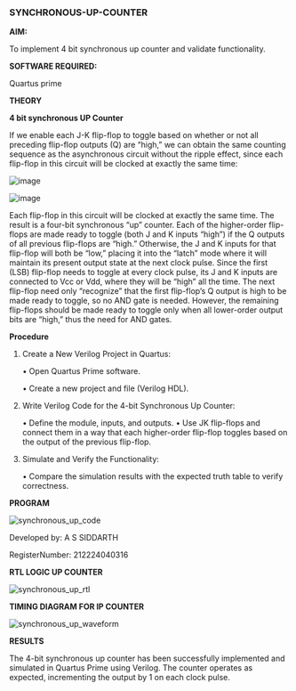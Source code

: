 ### SYNCHRONOUS-UP-COUNTER

**AIM:**

To implement 4 bit synchronous up counter and validate functionality.

**SOFTWARE REQUIRED:**

Quartus prime

**THEORY**

**4 bit synchronous UP Counter**

If we enable each J-K flip-flop to toggle based on whether or not all preceding flip-flop outputs (Q) are “high,” we can obtain the same counting sequence as the asynchronous circuit without the ripple effect, since each flip-flop in this circuit will be clocked at exactly the same time:

![image](https://github.com/naavaneetha/SYNCHRONOUS-UP-COUNTER/assets/154305477/d5db3fa0-e413-404c-b80e-b2f39d82e7e8)


![image](https://github.com/naavaneetha/SYNCHRONOUS-UP-COUNTER/assets/154305477/52cb61eb-d04b-442d-810c-31185a68410b)

Each flip-flop in this circuit will be clocked at exactly the same time.
The result is a four-bit synchronous “up” counter. Each of the higher-order flip-flops are made ready to toggle (both J and K inputs “high”) if the Q outputs of all previous flip-flops are “high.”
Otherwise, the J and K inputs for that flip-flop will both be “low,” placing it into the “latch” mode where it will maintain its present output state at the next clock pulse.
Since the first (LSB) flip-flop needs to toggle at every clock pulse, its J and K inputs are connected to Vcc or Vdd, where they will be “high” all the time.
The next flip-flop need only “recognize” that the first flip-flop’s Q output is high to be made ready to toggle, so no AND gate is needed.
However, the remaining flip-flops should be made ready to toggle only when all lower-order output bits are “high,” thus the need for AND gates.

**Procedure**

1. Create a New Verilog Project in Quartus:

    • Open Quartus Prime software.
   
    • Create a new project and file (Verilog HDL).
   
2. Write Verilog Code for the 4-bit Synchronous Up Counter:

    • Define the module, inputs, and outputs.
    • Use JK flip-flops and connect them in a way that each higher-order flip-flop toggles based on the output of the previous flip-flop.

3. Simulate and Verify the Functionality:

    • Compare the simulation results with the expected truth table to verify correctness.
   

**PROGRAM**


![synchronous_up_code](https://github.com/user-attachments/assets/9f74ceb4-a7f4-4fcb-bcba-84eae7170665)



Developed by: A S SIDDARTH 

RegisterNumber: 212224040316


**RTL LOGIC UP COUNTER**


![synchronous_up_rtl](https://github.com/user-attachments/assets/1a53b42c-b2a4-40c9-b0a7-214f2334e537)


**TIMING DIAGRAM FOR IP COUNTER**


![synchronous_up_waveform](https://github.com/user-attachments/assets/10859e94-1bf6-4497-8c57-534a937f60b6)



**RESULTS**

The 4-bit synchronous up counter has been successfully implemented and simulated in Quartus Prime using Verilog. The counter operates as expected, incrementing the output by 1 on each clock pulse.
